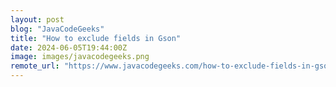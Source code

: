 ```yaml
---
layout: post
blog: "JavaCodeGeeks"
title: "How to exclude fields in Gson"
date: 2024-06-05T19:44:00Z
image: images/javacodegeeks.png
remote_url: "https://www.javacodegeeks.com/how-to-exclude-fields-in-gson.html"
---
```

